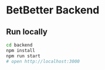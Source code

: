 
# BetBetter Backend

## Run locally

```bash
cd backend
npm install
npm run start
# open http://localhost:3000
```
